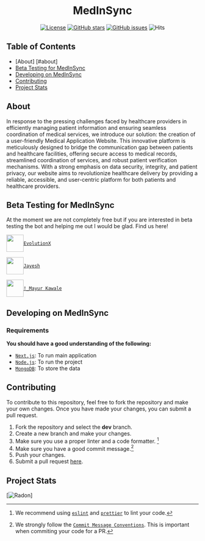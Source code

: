 <div align="center">

# MedInSync

[![License]][apache]
[![GitHub stars]][stars]
[![GitHub issues]][issues]
![Hits](https://hits.seeyoufarm.com/api/count/incr/badge.svg?url=https://github.com/EvolutionX-10/medinsync&count_bg=%25234900FF&title_bg=%2523555555&icon=&icon_color=%2523E7E7E7&title=hits&edge_flat=false)

</div>

## Table of Contents

- [About] [#about]
- [Beta Testing for MedInSync](#beta-testing-for-medinsync)
- [Developing on MedInSync](#developing-on-medinsync)
- [Contributing](#contributing)
- [Project Stats](#project-stats)

## About

In response to the pressing challenges faced by healthcare providers in efficiently managing patient information and ensuring seamless coordination of medical services, we introduce our solution: the creation of a user-friendly Medical Application Website. This innovative platform is meticulously designed to bridge the communication gap between patients and healthcare facilities, offering secure access to medical records, streamlined coordination of services, and robust patient verification mechanisms. With a strong emphasis on data security, integrity, and patient privacy, our website aims to revolutionize healthcare delivery by providing a reliable, accessible, and user-centric platform for both patients and healthcare providers.

## Beta Testing for MedInSync

At the moment we are not completely free but if you are interested in beta testing the bot and helping me out I would be glad. Find us here! <br>

<div>

<img align = "center" src = "https://images.weserv.nl/?url=cdn.discordapp.com/avatars/697795666373640213/feb4fe1b8f2d174b4d66d970c9fc88ef.webp?size=512&mask=circle" height = "45" width = "45"/>[`EvolutionX`](https://discord.com/users/697795666373640213)

<img align = "center" src = "https://images.weserv.nl/?url=cdn.discordapp.com/avatars/621752838594363423/716810ab5a8a3e0fa42067e4d577f2b5.webp?size=512&mask=circle" height = "45" width = "45"/>[`Jayesh`](https://discord.com/users/621752838594363423)

<img align = "center" src = "https://images.weserv.nl/?url=cdn.discordapp.com/avatars/459738727321960449/7ce1743cff826ffacd9b089f829c6987.webp?size=512&mask=circle" height = "45" width = "45"/>[`!_Mayur Kawale`](https://discord.com/users/459738727321960449)

</div>

## Developing on MedInSync

### Requirements

**You should have a good understanding of the following:**

- [`Next.js`]: To run main application
- [`Node.js`]: To run the project
- [`MongoDB`]: To store the data

## Contributing

To contribute to this repository, feel free to fork the repository and make your own changes. Once you have made your changes, you can submit a pull request.

1. Fork the repository and select the **dev** branch.
2. Create a new branch and make your changes.
3. Make sure you use a proper linter and a code formatter. [^lint]
4. Make sure you have a good commit message.[^commit]
5. Push your changes.
6. Submit a pull request [here][pr].

## Project Stats

[![Radon](https://repobeats.axiom.co/api/embed/f1ea0296a55f0a9a7cb6ea9edc43990c7fee2e8e.svg "All kinds Contributions are welcomed!")]

<!-- REFERENCES -->

[^env]: You will need to create a `.env` file in the root directory of the project.
[^lint]: We recommend using [`eslint`] and [`prettier`] to lint your code.
[^commit]: We strongly follow the [`Commit Message Conventions`]. This is important when commiting your code for a PR.

<!-- LINKS -->

[`node.js`]: https://nodejs.org/en/
[`mongodb`]: https://www.mongodb.com/
[`next.js`]: https://nextjs.org/
[`git`]: https://git-scm.com/
[node.js]: https://nodejs.org/en/
[pr]: https://github.com/EvolutionX-10/medinsync/pulls
[stars]: https://github.com/EvolutionX-10/medinsync/stargazers
[issues]: https://github.com/EvolutionX-10/medinsync/issues
[changelog]: https://github.com/EvolutionX-10/medinsync/blob/main/CHANGELOG.md
[`eslint`]: https://eslint.org/
[`prettier`]: https://prettier.io/
[`commit message conventions`]: https://conventionalcommits.org/en/v1.0.0/
[apache]: https://github.com/EvolutionX-10/medinsync/blob/main/LICENSE.md
[`eta`]: https://www.javatpoint.com/eta-full-form

<!-- BADGES -->

[codefactor]: https://www.codefactor.io/repository/github/evolutionx-10/medinsync/badge/main
[license]: https://img.shields.io/github/license/EvolutionX-10/medinsync
[github stars]: https://img.shields.io/github/stars/EvolutionX-10/medinsync
[github issues]: https://img.shields.io/github/issues/EvolutionX-10/medinsync
